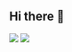 ## Hi there 👋

<!--
**Faiz-Hidayat/faiz-hidayat** is a ✨ _special_ ✨ repository because its `README.md` (this file) appears on your GitHub profile.

Here are some ideas to get you started:

- 🔭 I’m currently working on ...
- 🌱 I’m currently learning ...
- 👯 I’m looking to collaborate on ...
- 🤔 I’m looking for help with ...
- 💬 Ask me about ...
- 📫 How to reach me: ...
- 😄 Pronouns: ...
- ⚡ Fun fact: ...
-->
![](https://komarev.com/ghpvc/?username=faiz-hidayat&color=brightgreen&style=for-the-badge&label=VIEWED+PROFILE&base=17483)
![](https://hit.yhype.me/github/profile?user_id=109057000)
